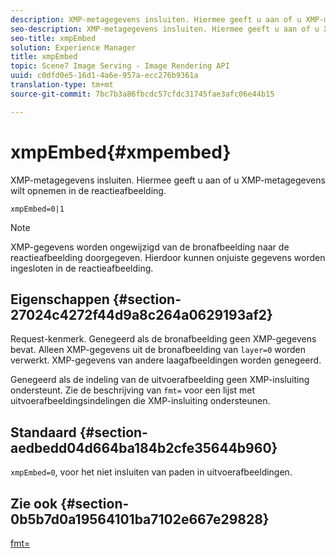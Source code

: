 ```yaml
---
description: XMP-metagegevens insluiten. Hiermee geeft u aan of u XMP-metagegevens wilt opnemen in de reactieafbeelding.
seo-description: XMP-metagegevens insluiten. Hiermee geeft u aan of u XMP-metagegevens wilt opnemen in de reactieafbeelding.
seo-title: xmpEmbed
solution: Experience Manager
title: xmpEmbed
topic: Scene7 Image Serving - Image Rendering API
uuid: c0dfd0e5-16d1-4a6e-957a-ecc276b9361a
translation-type: tm+mt
source-git-commit: 7bc7b3a86fbcdc57cfdc31745fae3afc06e44b15

---
```



# xmpEmbed{#xmpembed}

XMP-metagegevens insluiten. Hiermee geeft u aan of u XMP-metagegevens wilt opnemen in de reactieafbeelding.

`xmpEmbed=0|1`

>[!NOTE]
>
>XMP-gegevens worden ongewijzigd van de bronafbeelding naar de reactieafbeelding doorgegeven. Hierdoor kunnen onjuiste gegevens worden ingesloten in de reactieafbeelding.

## Eigenschappen {#section-27024c4272f44d9a8c264a0629193af2}

Request-kenmerk. Genegeerd als de bronafbeelding geen XMP-gegevens bevat. Alleen XMP-gegevens uit de bronafbeelding van `layer=0` worden verwerkt. XMP-gegevens van andere laagafbeeldingen worden genegeerd.

Genegeerd als de indeling van de uitvoerafbeelding geen XMP-insluiting ondersteunt. Zie de beschrijving van `fmt=` voor een lijst met uitvoerafbeeldingsindelingen die XMP-insluiting ondersteunen.

## Standaard {#section-aedbedd04d664ba184b2cfe35644b960}

`xmpEmbed=0`, voor het niet insluiten van paden in uitvoerafbeeldingen.

## Zie ook {#section-0b5b7d0a19564101ba7102e667e29828}

[fmt=](../../../../../is-api/http-ref/image-serving-api-ref/c-http-protocol-reference/c-command-reference/r-is-http-fmt.md#reference-cdf10043423b45ba9fe15157fb3ae37a)
